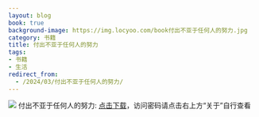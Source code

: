 ```yaml
---
layout: blog
book: true
background-image: https://img.locyoo.com/book付出不亚于任何人的努力.jpg
category: 书籍
title: 付出不亚于任何人的努力
tags:
- 书籍
- 生活
redirect_from:
  - /2024/03/付出不亚于任何人的努力/
---
```

![](https://img.locyoo.com/book付出不亚于任何人的努力.jpg)
付出不亚于任何人的努力: <a name = "ref1" href="https://url18.ctfile.com/f/50983618-1319973346-ea0349?p=3619">点击下载</a>，访问密码请点击右上方“关于”自行查看
